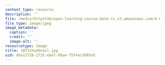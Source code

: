 ```yaml
---
content_type: resource
description: ''
file: /media/https%3A/open-learning-course-data-rc.s3.amazonaws.com/4-614-religious-architecture-and-islamic-cultures-fall-2002/d6a127262731ebe709ae75f4ac3085a5_1073thumbnail.jpg
file_type: image/jpeg
image_metadata:
  caption: ''
  credit: ''
  image-alt: ''
resourcetype: Image
title: 1073thumbnail.jpg
uid: d6a12726-2731-ebe7-09ae-75f4ac3085a5
---
```

